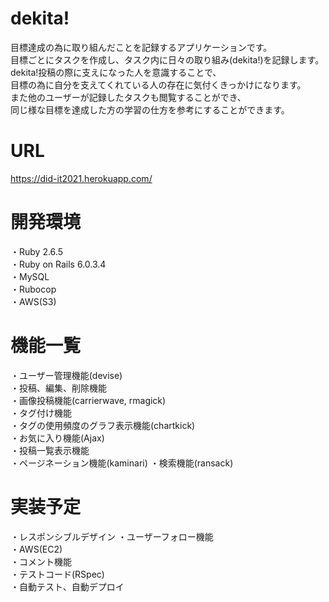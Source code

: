 # dekita!
目標達成の為に取り組んだことを記録するアプリケーションです。  
目標ごとにタスクを作成し、タスク内に日々の取り組み(dekita!)を記録します。  
dekita!投稿の際に支えになった人を意識することで、  
目標の為に自分を支えてくれている人の存在に気付くきっかけになります。  
また他のユーザーが記録したタスクも閲覧することができ、  
同じ様な目標を達成した方の学習の仕方を参考にすることができます。

# URL  
https://did-it2021.herokuapp.com/

# 開発環境
・Ruby 2.6.5  
・Ruby on Rails 6.0.3.4  
・MySQL  
・Rubocop  
・AWS(S3)

# 機能一覧
・ユーザー管理機能(devise)  
・投稿、編集、削除機能  
・画像投稿機能(carrierwave, rmagick)  
・タグ付け機能  
・タグの使用頻度のグラフ表示機能(chartkick)  
・お気に入り機能(Ajax)  
・投稿一覧表示機能  
・ページネーション機能(kaminari)
・検索機能(ransack)

# 実装予定 
・レスポンシブルデザイン
・ユーザーフォロー機能  
・AWS(EC2)  
・コメント機能  
・テストコード(RSpec)  
・自動テスト、自動デプロイ